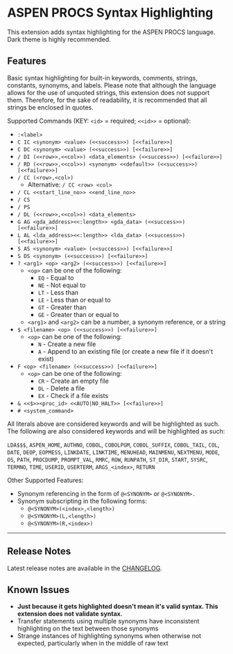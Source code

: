# ASPEN PROCS Syntax Highlighting

This extension adds syntax highlighting for the ASPEN PROCS language. Dark theme is highly recommended.

## Features

Basic syntax highlighting for built-in keywords, comments, strings, constants, synonyms, and labels. Please note that although the language allows for the use of unquoted strings, this extension does not support them. Therefore, for the sake of readability, it is recommended that all strings be enclosed in quotes.

Supported Commands (KEY: `<id>` = required; `<<id>>` = optional):

-   `:<label>`
-   `C IC <synonym> <value> (<<success>>) [<<failure>>]`
-   `C DC <synonym> <value> (<<success>>) [<<failure>>]`
-   `/ DI (<<row>>,<<col>>) <data_elements> (<<success>>) [<<failure>>]`
-   `/ RD (<<row>>,<<col>>) <synonym> <<default>> (<<success>>) [<<failure>>]`
-   `/ CC (<row>,<col>)`
    -   Alternative: `/ CC <row> <col>`
-   `/ CL <<start_line_no>> <<end_line_no>>`
-   `/ CS`
-   `/ PS`
-   `/ DL (<<row>>,<<col>>) <data_elements>`
-   `G AG <gda_address><<:length>> <gda_data> (<<success>>) [<<failure>>]`
-   `L AL <lda_address><<:length>> <lda_data> (<<success>>) [<<failure>>]`
-   `S AS <synonym> <value> (<<success>>) [<<failure>>]`
-   `S DS <synonym> (<<success>>) [<<failure>>]`
-   `? <arg1> <op> <arg2> (<<success>>) [<<failure>>]`
    -   `<op>` can be one of the following:
        -   `EQ` - Equal to
        -   `NE` - Not equal to
        -   `LT` - Less than
        -   `LE` - Less than or equal to
        -   `GT` - Greater than
        -   `GE` - Greater than or equal to
    -   `<arg1>` and `<arg2>` can be a number, a synonym reference, or a string
-   `$ <filename> <op> (<<success>>) [<<failure>>]`
    -   `<op>` can be one of the following:
        -   `N` - Create a new file
        -   `A` - Append to an existing file (or create a new file if it doesn't exist)
-   `F <op> <filename> (<<success>>) [<<failure>>]`
    -   `<op>` can be one of the following:
        -   `CR` - Create an empty file
        -   `DL` - Delete a file
        -   `EX` - Check if a file exists
-   `& <<$>><proc_id> <<AUTO|NO_HALT>> [<<failure>>]`
-   `# <system_command>`

All literals above are considered keywords and will be highlighted as such. The following are also considered keywords and will be highlighted as such:

`LDA$$$`, `ASPEN_HOME`, `AUTHNO`, `COBOL`, `COBOLPGM`, `COBOL_SUFFIX`, `COBOL_TAIL`, `COL`, `DATE`, `DEOP`, `EOPMESS`, `LINKDATE`, `LINKTIME`, `MENUHEAD`, `MAINMENU`, `NEXTMENU`, `MODE`, `OS`, `PATH`, `PROCDUMP`, `PROMPT_VAL`, `RMRC`, `ROW`, `RUNPATH`, `ST_DIR`, `START`, `SYSRC`, `TERMNO`, `TIME`, `USERID`, `USERTERM`, `ARGS_<index>`, `RETURN`

Other Supported Features:

-   Synonym referencing in the form of `@<SYNONYM>` or `@<SYNONYM>.`
-   Synonym subscripting in the following forms:
    -   `@<SYNONYM>(<index>,<length>)`
    -   `@<SYNONYM>(L,<length>)`
    -   `@<SYNONYM>(R,<index>)`

---

## Release Notes

Latest release notes are available in the [CHANGELOG](CHANGELOG.md).

## Known Issues

-   **Just because it gets highlighted doesn't mean it's valid syntax. This extension does not validate syntax.**
-   Transfer statements using multiple synonyms have inconsistent highlighting on the text between those synonyms
-   Strange instances of highlighting synonyms when otherwise not expected, particularly when in the middle of raw text
